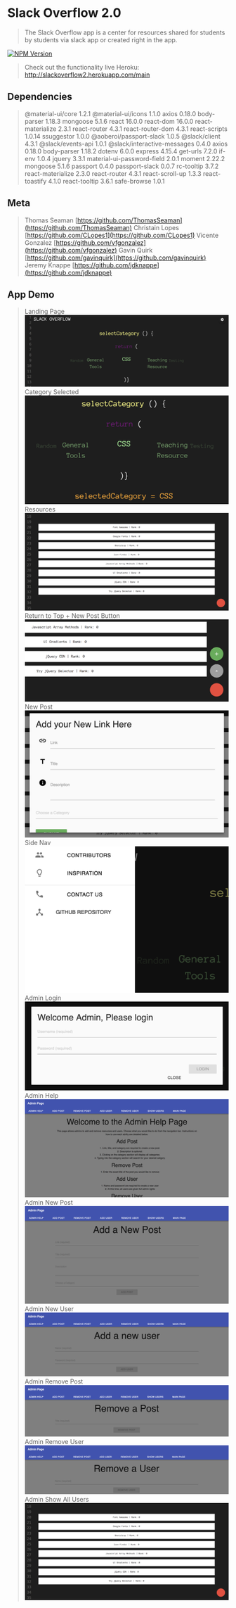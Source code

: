 # Slack Overflow 2.0
> The Slack Overflow app is a center for resources shared for students by students via slack app or created right in the app. 

[![NPM Version][npm-image]][npm-url]

> Check out the functionality live Heroku: http://slackoverflow2.herokuapp.com/main

## Dependencies

> @material-ui/core 1.2.1
> @material-ui/icons 1.1.0
> axios 0.18.0
> body-parser 1.18.3
> mongoose 5.1.6
> react 16.0.0
> react-dom 16.0.0
> react-materialize 2.3.1
> react-router 4.3.1
> react-router-dom 4.3.1
> react-scripts 1.0.14
> ssuggestor 1.0.0
> @aoberoi/passport-slack 1.0.5
> @slack/client 4.3.1
> @slack/events-api 1.0.1
> @slack/interactive-messages 0.4.0
> axios 0.18.0
> body-parser 1.18.2
> dotenv 6.0.0
> express 4.15.4
> get-urls 7.2.0
> if-env 1.0.4
> jquery 3.3.1
> material-ui-password-field 2.0.1
> moment 2.22.2
> mongoose 5.1.6
> passport 0.4.0
> passport-slack 0.0.7
> rc-tooltip 3.7.2
> react-materialize 2.3.0
> react-router 4.3.1
> react-scroll-up 1.3.3
> react-toastify 4.1.0
> react-tooltip 3.6.1
> safe-browse 1.0.1

## Meta

> Thomas Seaman
[https://github.com/ThomasSeaman](https://github.com/ThomasSeaman)
> Christain Lopes
[https://github.com/CLopes1](https://github.com/CLopes1)
> Vicente Gonzalez
[https://github.com/vfgonzalez](https://github.com/vfgonzalez)
> Gavin Quirk
[https://github.com/gavinquirk](https://github.com/gavinquirk)
> Jeremy Knappe
[https://github.com/jdknappe](https://github.com/jdknappe)

<!-- Markdown link & img dfn's -->
[npm-image]: https://img.shields.io/npm/v/datadog-metrics.svg?style=flat-square
[npm-url]: https://npmjs.org/package/datadog-metrics
[npm-downloads]: https://img.shields.io/npm/dm/datadog-metrics.svg?style=flat-square

## App Demo
> Landing Page
![](./public/images/readmescreenshots/main.png)
> Category Selected
![](./public/images/readmescreenshots/categoryselected.png)
> Resources
![](./public/images/readmescreenshots/resources.png)
> Return to Top + New Post Button
![](./public/images/readmescreenshots/returntotop_newpostbutton.png)
> New Post
![](./public/images/readmescreenshots/newpost.png)
> Side Nav
![](./public/images/readmescreenshots/sidenav.png)
> Admin Login
![](./public/images/readmescreenshots/adminlogin.png)
> Admin Help
![](./public/images/readmescreenshots/adminhelp.png)
> Admin New Post
![](./public/images/readmescreenshots/adminnewpost.png)
> Admin New User
![](./public/images/readmescreenshots/adminnewuser.png)
> Admin Remove Post
![](./public/images/readmescreenshots/adminremovepost.png)
> Admin Remove User
![](./public/images/readmescreenshots/adminremoveuser.png)
> Admin Show All Users
![](./public/images/readmescreenshots/resources.png)